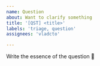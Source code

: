 ```yaml
---
name: Question
about: Want to clarify something
title: '[QST] <title>'
labels: 'triage, question'
assignees: 'vladcto'

---
```


Write the essence of the question 🐳